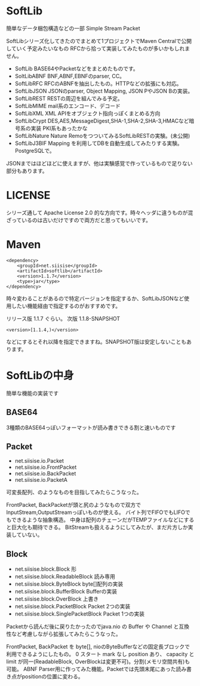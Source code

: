 # SoftLib
簡単なデータ梱包構造などの一部
Simple Stream Packet

SoftLibシリーズ化してきたのでまとめて1プロジェクトでMaven Centralで公開していく予定みたいなもの
RFCから拾って実装してみたものが多いかもしれません。

- SoftLib BASE64やPacketなどをまとめたものです。
- SoltLibABNF BNF,ABNF,EBNFのparser, CC。
- SoftLibRFC RFCのABNFを抽出したもの。HTTPなどの拡張にも対応。
- SoftLibJSON JSONのparser, Object Mapping, JSON PやJSON Bの実装。
- SoftLibREST RESTの周辺を組んでみる予定。
- SoftLibMIME mail系のエンコード、デコード
- SoftLibXML XML APIをオブジェクト指向っぽくまとめる方向
- SoftLibCrypt DES,AES,MessageDigest,SHA-1,SHA-2,SHA-3,HMACなど暗号系の実装 PKI系もあったかな
- SoftLibNature Nature RemoをつついてみるSoftLibRESTの実験。(未公開)
- SoftLibJ3BIF Mapping を利用してDBを自動生成してみたりする実験。PostgreSQLで。

JSONまではほどほどに使えますが、他は実験感覚で作っているもので足りない部分もあります。

# LICENSE

シリーズ通して Apache License 2.0 的な方向です。時々ヘッダに違うものが混ざっているのは古いだけですので両方だと思ってもいいです。

# Maven

~~~
<dependency>
    <groupId>net.siisise</groupId>
    <artifactId>softlib</artifactId>
    <version>1.1.7</version>
    <type>jar</type>
</dependency>
~~~
時々変わることがあるので特定バージョンを指定するか、SoftLibJSONなど使用したい機能経由で指定するのがおすすめです。

リリース版 1.1.7 ぐらい。
次版 1.1.8-SNAPSHOT

~~~
<version>[1.1.4,)</version>
~~~
などにするとそれ以降を指定できますね。SNAPSHOT版は安定しないこともあります。

# SoftLibの中身

簡単な機能の実装です

## BASE64

3種類のBASE64っぽいフォーマットが読み書きできる割と速いものです

## Packet

- net.siisise.io.Packet
- net.siisise.io.FrontPacket
- net.siisise.io.BackPacket
- net.siisise.io.PacketA

可変長配列、のようなものを目指してみたらこうなった。

FrontPacket, BackPacketが頭と尻のようなもので双方でInputStream,OutputStreamっぽいものが使える。
バイト列でFIFOでもLIFOでもできるような抽象構造。
中身は配列のチェーンだがTEMPファイルなどにすると巨大化も期待できる。
BitStreamも扱えるようにしてみたが、まだ片方しか実装していない。

## Block

- net.siisise.block.Block 形
- net.siisise.block.ReadableBlock 読み専用
- net.siisise.block.ByteBlock byte[]配列の実装
- net.siisise.block.BufferBlock Bufferの実装
- net.siisise.block.OverBlock 上書き
- net.siisise.block.PacketBlock Packet 2つの実装
- net.siisise.block.SinglePacketBlock Packet 1つの実装

Packetから読んだ後に戻りたかったのでjava.nio の Buffer や Channel と互換性など考慮しながら拡張してみたらこうなった。

FrontPacket, BackPacket を byte[], nioのByteBufferなどの固定長ブロックで利用できるようにしたもの。
0 スタート mark なし position あり、 capacity と limit が同一(ReadableBlock, OverBlockは変更不可)。分割(メモリ空間共有)も可能。
ABNF Parser用に作ってみた機能。Packetでは先頭末尾にあった読み書き点がpositionの位置に変わる。
